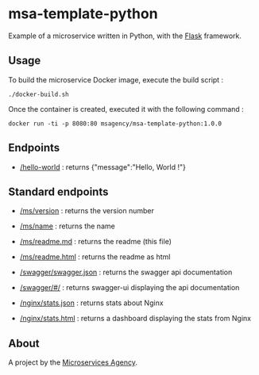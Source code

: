 
# msa-template-python

Example of a microservice written in Python, with the [Flask](http://flask.pocoo.org/docs/latest/quickstart/) framework.

## Usage

To build the microservice Docker image, execute the build script :

```
./docker-build.sh
```

Once the container is created, executed it with the following command :

```
docker run -ti -p 8080:80 msagency/msa-template-python:1.0.0
```

## Endpoints

- [/hello-world](/hello-world) : returns {"message":"Hello, World !"}


## Standard endpoints

- [/ms/version](/ms/version) : returns the version number

- [/ms/name](/ms/name) : returns the name

- [/ms/readme.md](/ms/readme.md) : returns the readme (this file)

- [/ms/readme.html](/ms/readme.html) : returns the readme as html

- [/swagger/swagger.json](/swagger/swagger.json) : returns the swagger api documentation

- [/swagger/#/](/swagger/#/) : returns swagger-ui displaying the api documentation

- [/nginx/stats.json](/nginx/stats.json) : returns stats about Nginx

- [/nginx/stats.html](/nginx/stats.html) : returns a dashboard displaying the stats from Nginx

## About

A project by the [Microservices Agency](https://microservices.agency).
